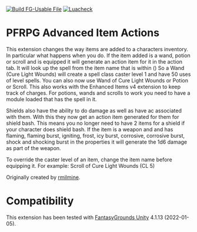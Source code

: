 [![Build FG-Usable File](https://github.com/FG-Unofficial-Developers-Guild/FG-PFRPG-Advanced-Item-Actions/actions/workflows/create-ext.yml/badge.svg)](https://github.com/FG-Unofficial-Developers-Guild/FG-PFRPG-Advanced-Item-Actions/actions/workflows/create-ext.yml) [![Luacheck](https://github.com/FG-Unofficial-Developers-Guild/FG-PFRPG-Advanced-Item-Actions/actions/workflows/luacheck.yml/badge.svg)](https://github.com/FG-Unofficial-Developers-Guild/FG-PFRPG-Advanced-Item-Actions/actions/workflows/luacheck.yml)

# PFRPG Advanced Item Actions
This extension changes the way items are added to a characters inventory. In particular what happens when you do.
If the item added is a wand, potion or scroll and is equipped it will generate an action item for it in the action tab. It will look up the spell from the item name that is within ()
So a Wand (Cure Light Wounds) will create a spell class caster level 1 and have 50 uses of level spells.
You can also now use Wand of Cure Light Wounds or Potion or Scroll.
This also works with the Enhanced Items v4 extension to keep track of charges.
For potions, wands and scrolls to work you need to have a module loaded that has the spell in it.

Shields also have the ability to do damage as well as have ac associated with them. With this they now get an action item generated for them for shield bash. This means you no longer need to have 2 items for a shield if your character does shield bash.
If the item is a weapon and and has flaming, flaming burst, igniting, frost, icy burst, corrosive, corrosive burst, shock and shocking burst in the properties it will generate the 1d6 damage as part of the weapon.

To override the caster level of an item, change the item name before equipping it.
For example: Scroll of Cure Light Wounds (CL 5)

Originally created by [rmilmine](https://www.fantasygrounds.com/forums/member.php?215591-rmilmine).

# Compatibility
This extension has been tested with [FantasyGrounds Unity](https://www.fantasygrounds.com/home/FantasyGroundsUnity.php) 4.1.13 (2022-01-05).

